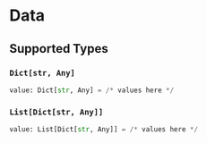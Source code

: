 # Data


## Supported Types

### `Dict[str, Any]`

```python
value: Dict[str, Any] = /* values here */
```

### `List[Dict[str, Any]]`

```python
value: List[Dict[str, Any]] = /* values here */
```

